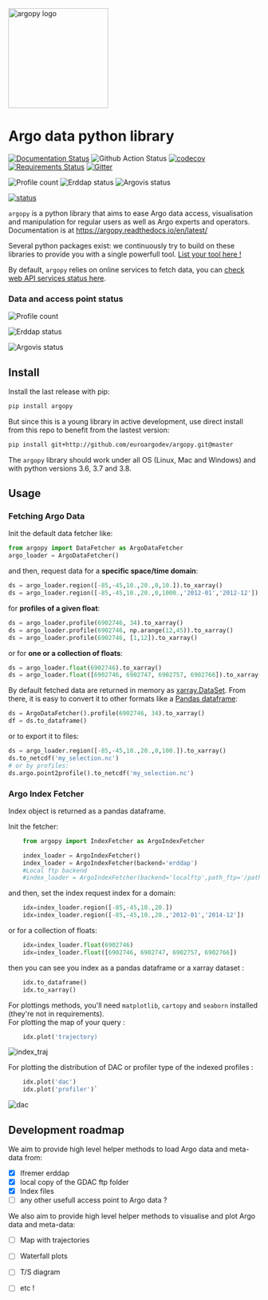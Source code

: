 <img src="https://raw.githubusercontent.com/euroargodev/argopy/master/docs/_static/argopy_logo_long.png" alt="argopy logo" width="200"/> 

# Argo data python library

[![Documentation Status](https://readthedocs.org/projects/argopy/badge/?version=latest)](https://argopy.readthedocs.io/en/latest/?badge=latest)
![Github Action Status](https://github.com/euroargodev/argopy/workflows/build/badge.svg?branch=master)
[![codecov](https://codecov.io/gh/euroargodev/argopy/branch/region-for-localftp/graph/badge.svg)](https://codecov.io/gh/euroargodev/argopy)
[![Requirements Status](https://requires.io/github/euroargodev/argopy/requirements.svg?branch=master)](https://requires.io/github/euroargodev/argopy/requirements/?branch=master)
[![Gitter](https://badges.gitter.im/Argo-floats/argopy.svg)](https://gitter.im/Argo-floats/argopy?utm_source=badge&utm_medium=badge&utm_campaign=pr-badge)

![Profile count](https://img.shields.io/endpoint?label=Available%20Argo%20profile%20count%3A&style=social&url=https%3A%2F%2Fmap.argo-france.fr%2Fdata%2FARGOFULL.json)
![Erddap status](https://img.shields.io/endpoint?label=erddap&url=https://raw.githubusercontent.com/euroargodev/argopy-status/master/argopy_api_status_erddap.json)
![Argovis status](https://img.shields.io/endpoint?label=argovis&url=https://raw.githubusercontent.com/euroargodev/argopy-status/master/argopy_api_status_argovis.json)

[![status](https://joss.theoj.org/papers/9e31b212f63c2bacb4006b14bb8a743f/status.svg)](https://joss.theoj.org/papers/9e31b212f63c2bacb4006b14bb8a743f)

``argopy`` is a python library that aims to ease Argo data access, visualisation and manipulation for regular users as well as Argo experts and operators. Documentation is at https://argopy.readthedocs.io/en/latest/

Several python packages exist: we continuously try to build on these libraries to provide you with a single powerfull tool. [List your tool here !](https://github.com/euroargodev/argopy/issues/3)

By default, ``argopy`` relies on online services to fetch data, you can [check web API services status here](https://argopy.statuspage.io).

### Data and access point status

![Profile count](https://img.shields.io/endpoint?label=Number%20of%20Argo%20profiles%3A&style=social&url=https%3A%2F%2Fmap.argo-france.fr%2Fdata%2FARGOFULL.json)

![Erddap status](https://img.shields.io/endpoint?url=https://raw.githubusercontent.com/euroargodev/argopy-status/master/argopy_api_status_erddap.json)

![Argovis status](https://img.shields.io/endpoint?url=https://raw.githubusercontent.com/euroargodev/argopy-status/master/argopy_api_status_argovis.json)

## Install

Install the last release with pip:
```bash
pip install argopy
```

But since this is a young library in active development, use direct install from this repo to benefit from the lastest version:

```bash
pip install git+http://github.com/euroargodev/argopy.git@master
```

The ``argopy`` library should work under all OS (Linux, Mac and Windows) and with python versions 3.6, 3.7 and 3.8.

## Usage

### Fetching Argo Data

Init the default data fetcher like:
```python
from argopy import DataFetcher as ArgoDataFetcher
argo_loader = ArgoDataFetcher()
```
and then, request data for a **specific space/time domain**:
```python
ds = argo_loader.region([-85,-45,10.,20.,0,10.]).to_xarray()
ds = argo_loader.region([-85,-45,10.,20.,0,1000.,'2012-01','2012-12']).to_xarray()
```
for **profiles of a given float**: 
```python
ds = argo_loader.profile(6902746, 34).to_xarray()
ds = argo_loader.profile(6902746, np.arange(12,45)).to_xarray()
ds = argo_loader.profile(6902746, [1,12]).to_xarray()
```
or for **one or a collection of floats**:
```python
ds = argo_loader.float(6902746).to_xarray()
ds = argo_loader.float([6902746, 6902747, 6902757, 6902766]).to_xarray()
```
By default fetched data are returned in memory as [xarray.DataSet](http://xarray.pydata.org/en/stable/data-structures.html#dataset). 
From there, it is easy to convert it to other formats like a [Pandas dataframe](https://pandas.pydata.org/pandas-docs/stable/getting_started/dsintro.html#dataframe):
```python
ds = ArgoDataFetcher().profile(6902746, 34).to_xarray()
df = ds.to_dataframe()
```

or to export it to files:
```python
ds = argo_loader.region([-85,-45,10.,20.,0,100.]).to_xarray()
ds.to_netcdf('my_selection.nc')
# or by profiles:
ds.argo.point2profile().to_netcdf('my_selection.nc')
```


### Argo Index Fetcher
Index object is returned as a pandas dataframe.

Init the fetcher:
```python
    from argopy import IndexFetcher as ArgoIndexFetcher

    index_loader = ArgoIndexFetcher()
    index_loader = ArgoIndexFetcher(backend='erddap')    
    #Local ftp backend 
    #index_loader = ArgoIndexFetcher(backend='localftp',path_ftp='/path/to/your/argo/ftp/',index_file='ar_index_global_prof.txt')
```
and then, set the index request index for a domain:
```python
    idx=index_loader.region([-85,-45,10.,20.])
    idx=index_loader.region([-85,-45,10.,20.,'2012-01','2014-12'])
```
or for a collection of floats:
```python
    idx=index_loader.float(6902746)
    idx=index_loader.float([6902746, 6902747, 6902757, 6902766])   
```
then you can see you index as a pandas dataframe or a xarray dataset :
```python
    idx.to_dataframe()
    idx.to_xarray()
```
For plottings methods, you'll need `matplotlib`, `cartopy` and `seaborn` installed (they're not in requirements).  
For plotting the map of your query :
```python    
    idx.plot('trajectory)    
```
![index_traj](https://user-images.githubusercontent.com/17851004/78023937-d0c2d580-7357-11ea-9974-70a2aaf30590.png)

For plotting the distribution of DAC or profiler type of the indexed profiles :
```python    
    idx.plot('dac')    
    idx.plot('profiler')`
```
![dac](https://user-images.githubusercontent.com/17851004/78024137-26977d80-7358-11ea-8557-ef39a88028b2.png)


## Development roadmap

We aim to provide high level helper methods to load Argo data and meta-data from:
- [x] Ifremer erddap
- [x] local copy of the GDAC ftp folder
- [x] Index files
- [ ] any other usefull access point to Argo data ?

We also aim to provide high level helper methods to visualise and plot Argo data and meta-data:
- [ ] Map with trajectories
- [ ] Waterfall plots
- [ ] T/S diagram
- [ ] etc !

